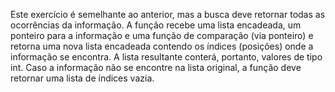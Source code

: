 Este exercício é semelhante ao anterior, mas a busca deve retornar todas as ocorrências da
informação. A função recebe uma lista encadeada, um ponteiro para a informação e uma
função de comparação (via ponteiro) e retorna uma nova lista encadeada contendo os
índices (posições) onde a informação se encontra. A lista resultante conterá, portanto,
valores de tipo int. Caso a informação não se encontre na lista original, a função deve
retornar uma lista de índices vazia.